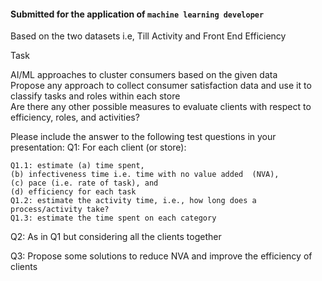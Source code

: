 #### Submitted for the application of ``machine learning developer``
Based on the two datasets i.e, Till Activity and Front End Efficiency <br>
<p>Task</p>
AI/ML approaches to cluster consumers based on the given data <br>
Propose any approach to collect consumer satisfaction data and use it to classify tasks and roles within each store<br>
Are there any other possible measures to evaluate clients with respect to efficiency, roles, and activities?

Please include the answer to the following test questions in your presentation:
Q1: For each client (or store):

    Q1.1: estimate (a) time spent, 
    (b) infectiveness time i.e. time with no value added  (NVA), 
    (c) pace (i.e. rate of task), and 
    (d) efficiency for each task
    Q1.2: estimate the activity time, i.e., how long does a process/activity take?
    Q1.3: estimate the time spent on each category 


Q2: As in Q1 but considering all the clients together

Q3: Propose some solutions to reduce NVA and improve the efficiency of clients 
